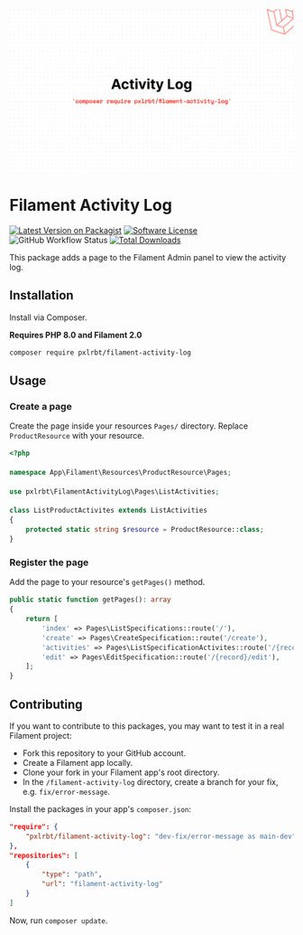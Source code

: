 ![header](./.github/resources/header.png)

# Filament Activity Log

[![Latest Version on Packagist](https://img.shields.io/packagist/v/pxlrbt/filament-activity-log.svg?include_prereleases)](https://packagist.org/packages/pxlrbt/filament-activity-log)
[![Software License](https://img.shields.io/badge/license-MIT-brightgreen.svg)](LICENSE.md)
![GitHub Workflow Status](https://img.shields.io/github/actions/workflow/status/pxlrbt/filament-activity-log/code-style.yml?branch=main)
[![Total Downloads](https://img.shields.io/packagist/dt/pxlrbt/filament-activity-log.svg)](https://packagist.org/packages/pxlrbt/filament-activity-log)

This package adds a page to the Filament Admin panel to view the activity log.

## Installation

Install via Composer.

**Requires PHP 8.0 and Filament 2.0**

```bash
composer require pxlrbt/filament-activity-log
```

## Usage

### Create a page

Create the page inside your resources `Pages/` directory. Replace `ProductResource` with your resource. 

```php
<?php

namespace App\Filament\Resources\ProductResource\Pages;

use pxlrbt\FilamentActivityLog\Pages\ListActivities;

class ListProductActivites extends ListActivities
{
    protected static string $resource = ProductResource::class;
}
```

### Register the page

Add the page to your resource's `getPages()` method.

```php
public static function getPages(): array
{
    return [
        'index' => Pages\ListSpecifications::route('/'),
        'create' => Pages\CreateSpecification::route('/create'),
        'activities' => Pages\ListSpecificationActivites::route('/{record}/activities'),
        'edit' => Pages\EditSpecification::route('/{record}/edit'),
    ];
}
```

## Contributing

If you want to contribute to this packages, you may want to test it in a real Filament project:

- Fork this repository to your GitHub account.
- Create a Filament app locally.
- Clone your fork in your Filament app's root directory.
- In the `/filament-activity-log` directory, create a branch for your fix, e.g. `fix/error-message`.

Install the packages in your app's `composer.json`:

```json
"require": {
    "pxlrbt/filament-activity-log": "dev-fix/error-message as main-dev",
},
"repositories": [
    {
        "type": "path",
        "url": "filament-activity-log"
    }
]
```

Now, run `composer update`.
